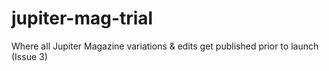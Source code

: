 # jupiter-mag-trial
Where all Jupiter Magazine variations &amp; edits get published prior to launch (Issue 3)
